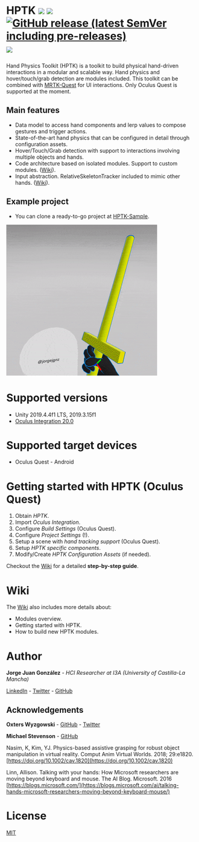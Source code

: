 # HPTK ![](https://img.shields.io/badge/unity-2019.4%20or%20later-green.svg) [![](https://img.shields.io/github/license/jorgejgnz/HPTK.svg)](https://github.com/jorgejgnz/HPTK/LICENSE.md) [![GitHub release (latest SemVer including pre-releases)](https://img.shields.io/github/v/release/jorgejgnz/HPTK?include_prereleases)](https://github.com/jorgejgnz/HPTK/releases) [![](https://img.shields.io/twitter/follow/jorgejgnz.svg?label=Follow&style=social)](https://twitter.com/intent/follow?screen_name=jorgejgnz)

Hand Physics Toolkit (HPTK) is a toolkit to build physical hand-driven interactions in a modular and scalable way. Hand physics and hover/touch/grab detection are modules included. This toolkit can be combined with [MRTK-Quest](https://github.com/provencher/MRTK-Quest) for UI interactions. Only Oculus Quest is supported at the moment.

## Main features
- Data model to access hand components and lerp values to compose gestures and trigger actions.
- State-of-the-art hand physics that can be configured in detail through configuration assets.
- Hover/Touch/Grab detection with support to interactions involving multiple objects and hands.
- Code architecture based on isolated modules. Support to custom modules. ([Wiki](https://github.com/jorgejgnz/HPTK/wiki/Custom-modules)).
- Input abstraction. RelativeSkeletonTracker included to mimic other hands. ([Wiki](https://github.com/jorgejgnz/HPTK/wiki/Modules-overview)).

## Example project
- You can clone a ready-to-go project at [HPTK-Sample](https://github.com/jorgejgnz/HPTK-Sample).

[![Demo video](./Documentation/Media/hptk.gif)](https://twitter.com/jorgejgnz/status/1285514990619942912)

# Supported versions
- Unity 2019.4.4f1 LTS, 2019.3.15f1
- [Oculus Integration 20.0](https://developer.oculus.com/downloads/package/unity-integration/)

# Supported target devices
- Oculus Quest - Android

# Getting started with HPTK (Oculus Quest)

1. Obtain *HPTK*.
1. Import *Oculus Integration*.
1. Configure *Build Settings* (Oculus Quest).
1. Configure *Project Settings* (!).
1. Setup a scene with *hand tracking support* (Oculus Quest).
1. Setup *HPTK specific components*.
1. Modify/Create *HPTK Configuration Assets* (if needed).

Checkout the [Wiki](https://github.com/jorgejgnz/HPTK/wiki/Getting-started) for a detailed **step-by-step guide**.

# Wiki
The [Wiki](https://github.com/jorgejgnz/HPTK/wiki) also includes more details about:
- Modules overview.
- Getting started with HPTK.
- How to build new HPTK modules.

# Author
**Jorge Juan González** - *HCI Researcher at I3A (University of Castilla-La Mancha)*

[LinkedIn](https://www.linkedin.com/in/jorgejgnz/) - [Twitter](https://twitter.com/jorgejgnz) - [GitHub](https://github.com/jorgejgnz)

## Acknowledgements

**Oxters Wyzgowski** - [GitHub](https://github.com/oxters168) - [Twitter](https://twitter.com/OxGamesCo)

**Michael Stevenson** - [GitHub](https://github.com/mstevenson)

Nasim, K, Kim, YJ. Physics-based assistive grasping for robust object manipulation in virtual reality. Comput Anim Virtual Worlds. 2018; 29:e1820. [https://doi.org/10.1002/cav.1820](https://doi.org/10.1002/cav.1820)

Linn, Allison. Talking with your hands: How Microsoft researchers are moving beyond keyboard and mouse. The AI Blog. Microsoft. 2016
[https://blogs.microsoft.com/](https://blogs.microsoft.com/ai/talking-hands-microsoft-researchers-moving-beyond-keyboard-mouse/)

# License
[MIT](./LICENSE.md)
